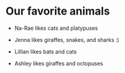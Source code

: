 # Our favorite animals

- Na-Rae likes cats and platypuses


- Jenna likes giraffes, snakes, and sharks :)

- Lillian likes bats and cats

- Ashley likes giraffes and octopuses